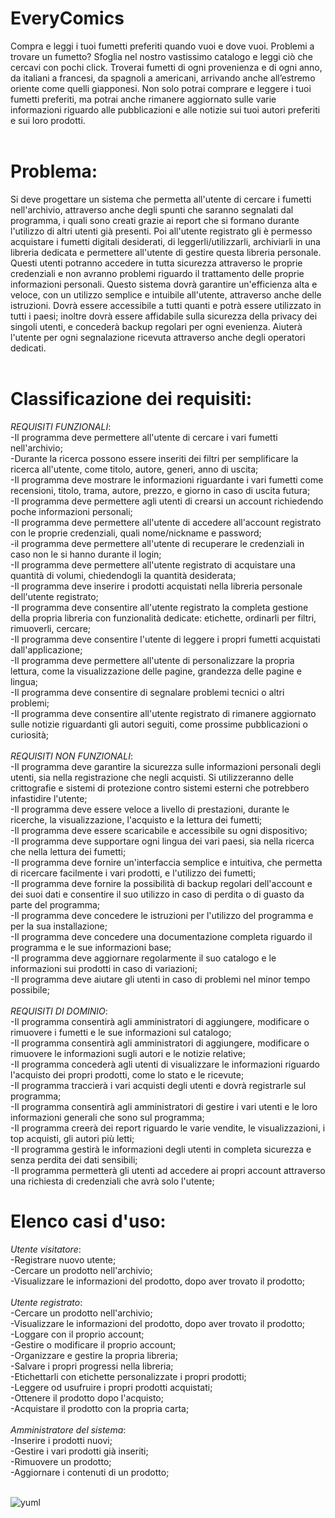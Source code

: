 # EveryComics<br>
Compra e leggi i tuoi fumetti preferiti quando vuoi e dove vuoi. 
Problemi a trovare un fumetto? Sfoglia nel nostro vastissimo catalogo e leggi ciò che cercavi con pochi click.
Troverai fumetti di ogni provenienza e di ogni anno, da italiani a francesi, da spagnoli a americani, arrivando anche all’estremo oriente come quelli giapponesi. 
Non solo potrai comprare e leggere i tuoi fumetti preferiti, ma potrai anche rimanere aggiornato sulle varie informazioni riguardo alle pubblicazioni
e alle notizie sui tuoi autori preferiti e sui loro prodotti.
<br><br>
# Problema:<br>
Si deve progettare un sistema che permetta all'utente di cercare i fumetti nell'archivio, attraverso anche degli spunti che saranno segnalati dal programma, i quali sono creati grazie ai report che si formano durante l'utilizzo di altri utenti già presenti. Poi all'utente registrato gli è permesso acquistare i fumetti digitali desiderati, di leggerli/utilizzarli, archiviarli in una libreria dedicata e permettere all'utente di gestire questa libreria personale. Questi utenti potranno accedere in tutta sicurezza attraverso le proprie credenziali e non avranno problemi riguardo il trattamento delle proprie informazioni personali. Questo sistema dovrà garantire un'efficienza alta e veloce, con un utilizzo semplice e intuibile all'utente, attraverso anche delle istruzioni. Dovrà essere accessibile a tutti quanti e potrà essere utilizzato in tutti i paesi; inoltre dovrà essere affidabile sulla sicurezza della privacy dei singoli utenti, e concederà backup regolari per ogni evenienza. Aiuterà l'utente per ogni segnalazione ricevuta attraverso anche degli operatori dedicati.
<br><br>
# Classificazione dei requisiti:<br>
_REQUISITI FUNZIONALI_:<br>
-Il programma deve permettere all'utente di cercare i vari fumetti nell'archivio;<br>
-Durante la ricerca possono essere inseriti dei filtri per semplificare la ricerca all'utente, come titolo, autore, generi, anno di uscita;<br>
-Il programma deve mostrare le informazioni riguardante i vari fumetti come recensioni, titolo, trama, autore, prezzo, e giorno in caso di uscita futura;<br>
-Il programma deve permettere agli utenti di crearsi un account richiedendo poche informazioni personali;<br>
-Il programma deve permettere all'utente di accedere all'account registrato con le proprie credenziali, quali nome/nickname e password;<br>
-il programma deve permettere all'utente di recuperare le credenziali in caso non le si hanno durante il login;<br>
-Il programma deve permettere all'utente registrato di acquistare una quantità di volumi, chiedendogli la quantità desiderata;<br>
-Il programma deve inserire i prodotti acquistati nella libreria personale dell'utente registrato;<br>
-Il programma deve consentire all'utente registrato la completa gestione della propria libreria con funzionalità dedicate: etichette, ordinarli per filtri, rimuoverli, cercare;<br>
-Il programma deve consentire l'utente di leggere i propri fumetti acquistati dall'applicazione;<br>
-Il programma deve permettere all'utente di personalizzare la propria lettura, come la visualizzazione delle pagine, grandezza delle pagine e lingua;<br>
-Il programma deve consentire di segnalare problemi tecnici o altri problemi;<br>
-Il programma deve consentire all'utente registrato di rimanere aggiornato sulle notizie riguardanti gli autori seguiti, come prossime pubblicazioni o curiosità;
<br><br>
_REQUISITI NON FUNZIONALI_:<br>
-Il programma deve garantire la sicurezza sulle informazioni personali degli utenti, sia nella registrazione che negli acquisti. Si utilizzeranno delle crittografie e sistemi di protezione contro sistemi esterni che potrebbero infastidire l'utente;<br>
-Il programma deve essere veloce a livello di prestazioni, durante le ricerche, la visualizzazione, l'acquisto e la lettura dei fumetti;<br>
-Il programma deve essere scaricabile e accessibile su ogni dispositivo;<br>
-Il programma deve supportare ogni lingua dei vari paesi, sia nella ricerca che nella lettura dei fumetti;<br>
-Il programma deve fornire un'interfaccia semplice e intuitiva, che permetta di ricercare facilmente i vari prodotti, e l'utilizzo dei fumetti;<br>
-Il programma deve fornire la possibilità di backup regolari dell'account e dei suoi dati e consentire il suo utilizzo in caso di perdita o di guasto da parte del programma;<br>
-Il programma deve concedere le istruzioni per l'utilizzo del programma e per la sua installazione;<br>
-Il programma deve concedere una documentazione completa riguardo il programma e le sue informazioni base;<br>
-Il programma deve aggiornare regolarmente il suo catalogo e le informazioni sui prodotti in caso di variazioni;<br>
-Il programma deve aiutare gli utenti in caso di problemi nel minor tempo possibile;
<br><br>
_REQUISITI DI DOMINIO_:<br>
-Il programma consentirà agli amministratori di aggiungere, modificare o rimuovere i fumetti e le sue informazioni sul catalogo;<br>
-Il programma consentirà agli amministratori di aggiungere, modificare o rimuovere le informazioni sugli autori e le notizie relative;<br>
-Il programma concederà agli utenti di visualizzare le informazioni riguardo l'acquisto dei propri prodotti, come lo stato e le ricevute;<br>
-Il programma traccierà i vari acquisti degli utenti e dovrà registrarle sul programma;<br>
-Il programma consentirà agli amministratori di gestire i vari utenti e le loro informazioni generali che sono sul programma;<br>
-Il programma creerà dei report riguardo le varie vendite, le visualizzazioni, i top acquisti, gli autori più letti;<br>
-Il programma gestirà le informazioni degli utenti in completa sicurezza e senza perdita dei dati sensibili;<br>
-Il programma permetterà gli utenti ad accedere ai propri account attraverso una richiesta di credenziali che avrà solo l'utente;<br>

# Elenco casi d'uso: <br>
_Utente visitatore_:
<br>-Registrare nuovo utente;
<br>-Cercare un prodotto nell'archivio;
<br>-Visualizzare le informazioni del prodotto, dopo aver trovato il prodotto;
<br><br>
_Utente registrato_:
<br>-Cercare un prodotto nell'archivio;
<br>-Visualizzare le informazioni del prodotto, dopo aver trovato il prodotto;
<br>-Loggare con il proprio account;
<br>-Gestire o modificare il proprio account;
<br>-Organizzare e gestire la propria libreria;
<br>-Salvare i propri progressi nella libreria;
<br>-Etichettarli con etichette personalizzate i propri prodotti;
<br>-Leggere od usufruire i propri prodotti acquistati;
<br>-Ottenere il prodotto dopo l'acquisto;
<br>-Acquistare il prodotto con la propria carta;
<br><br>
_Amministratore del sistema_:
<br>-Inserire i prodotti nuovi;
<br>-Gestire i vari prodotti già inseriti;
<br>-Rimuovere un prodotto;
<br>-Aggiornare i contenuti di un prodotto;
<br><br>

![yuml]([https://yuml.me/diagram/scruffy/usecase/[Utente%20visitatore]-(Registrarsi),%20[Utente%20visitatore]-(Cercare%20il%20prodotto),%20[Utente%20Registrato]-(Loggare),%20[Utente%20Registrato]-(gestire/modificare%20il%20proprio%20account),%20[Utente%20Registrato]-(Cercare%20il%20prodotto),%20(Cercare%20il%20prodotto)%3C(visualizzare%20le%20informazioni%20del%20prodotto),%20[Utente%20Registrato]-(Organizzare/Gestire%20la%20propria%20libreria),%20[Utente%20Registrato]-(Leggere/Usufruire%20i%20propri%20prodotti),%20(Organizzare/Gestire%20la%20propria%20libreria)%3C(Etichettarli),%20(Organizzare/Gestire%20la%20propria%20libreria)%3C(salvare%20i%20propri%20progressi),%20[Utente%20Registrato]-(Ottenere%20il%20prodotto),%20(Ottenere%20il%20prodotto)%3E(Acquistarlo),%20(Acquistarlo)%3E(Inserire%20la%20propria%20carta),%20[Amministratore%20del%20sistema]-(Inserire%20prodotti),%20[Amministratore%20del%20sistema]-(Gestire%20i%20prodotti),%20[Amministratore%20del%20sistema]-(Aggiornare%20i%20contenuti%20di%20un%20prodotto),%20[Amministratore%20del%20sistema]-(Rimuovere%20un%20prodotto)](https://yuml.me/diagram/plain/usecase/[Utente%20Visitatore]-(Registrare%20un%20nuovo%20utente),%20[Utente%20Visitatore]-(Cercare%20un%20prodotto),%20(Cercare%20un%20prodotto)%3C(Utilizzare%20dei%20filtri),%20(Cercare%20un%20prodotto)%3C(Visualizzare%20le%20informazioni),%20[Utente%20Visitatore]-(Personalizzare%20la%20lingua%20utilizzata),%20[Utente%20Visitatore]-(Segnalare%20problemi%20generali),%20[Utente%20Registrato]-(Segnalare%20problemi%20generali),%20[Utente%20Registrato]-(Personalizzare%20la%20lingua%20utilizzata),%20[Utente%20Registrato]-(Cercare%20un%20prodotto),%20[Utente%20Registrato]-(Accedere%20con%20il%20proprio%20account),%20(Accedere%20con%20il%20proprio%20account)%3E(Avere%20le%20proprie%20credenziali),%20(Avere%20le%20proprie%20credenziali)%3E(Registrare%20un%20nuovo%20utente),%20[Utente%20Registrato]-(Gestire%20il%20proprio%20account),%20[Utente%20Registrato]-(Organizzare%20la%20propria%20libreria),%20(Organizzare%20la%20propria%20libreria)%3C(Applicare%20delle%20etichette),%20(Organizzare%20la%20propria%20libreria)%3C(Ordinarla),%20(Organizzare%20la%20propria%20libreria)%3C(Salvare%20i%20progressi),%20[Utente%20Registrato]-(Leggere%20i%20propri%20fumetti),%20(Leggere%20i%20propri%20fumetti)%3C(Impostare%20la%20visualizzazione),%20[Utente%20Registrato]-(Acquistare%20i%20fumetti%20selezionati),%20(Acquistare%20i%20fumetti%20selezionati)%3E(Inserire%20la%20propria%20carta),%20(Acquistare%20i%20fumetti%20selezionati)%3C(Visualizzare%20gli%20stati%20di%20transazione%20e%20le%20ricevute),%20[Utente%20Registrato]-(Seguire%20e%20rimanere%20aggiornati%20riguardo%20gli%20autori%20seguiti%20e%20le%20loro%20pubblicazioni),%20[Utente%20Registrato]-(Creare%20Backup%20di%20sicurezza),%20[Amministratore%20del%20sistema]-(Inserire%20i%20prodotti%20nuovi),%20[Amministratore%20del%20sistema]-(Gestire%20i%20vari%20prodotti),%20[Amministratore%20del%20sistema]-(Rimuovere%20un%20prodotto),%20[Amministratore%20del%20sistema]-(Aggiornare%20i%20contenuti%20di%20un%20prodotto%20o%20delle%20notizie),%20[Amministratore%20del%20sistema]-(Gestire%20i%20vari%20utenti%20presenti))https://yuml.me/diagram/plain/usecase/[Utente%20Visitatore]-(Registrare%20un%20nuovo%20utente),%20[Utente%20Visitatore]-(Cercare%20un%20prodotto),%20(Cercare%20un%20prodotto)%3C(Utilizzare%20dei%20filtri),%20(Cercare%20un%20prodotto)%3C(Visualizzare%20le%20informazioni),%20[Utente%20Visitatore]-(Personalizzare%20la%20lingua%20utilizzata),%20[Utente%20Visitatore]-(Segnalare%20problemi%20generali),%20[Utente%20Registrato]-(Segnalare%20problemi%20generali),%20[Utente%20Registrato]-(Personalizzare%20la%20lingua%20utilizzata),%20[Utente%20Registrato]-(Cercare%20un%20prodotto),%20[Utente%20Registrato]-(Accedere%20con%20il%20proprio%20account),%20(Accedere%20con%20il%20proprio%20account)%3E(Avere%20le%20proprie%20credenziali),%20(Avere%20le%20proprie%20credenziali)%3E(Registrare%20un%20nuovo%20utente),%20[Utente%20Registrato]-(Gestire%20il%20proprio%20account),%20[Utente%20Registrato]-(Organizzare%20la%20propria%20libreria),%20(Organizzare%20la%20propria%20libreria)%3C(Applicare%20delle%20etichette),%20(Organizzare%20la%20propria%20libreria)%3C(Ordinarla),%20(Organizzare%20la%20propria%20libreria)%3C(Salvare%20i%20progressi),%20[Utente%20Registrato]-(Leggere%20i%20propri%20fumetti),%20(Leggere%20i%20propri%20fumetti)%3C(Impostare%20la%20visualizzazione),%20[Utente%20Registrato]-(Acquistare%20i%20fumetti%20selezionati),%20(Acquistare%20i%20fumetti%20selezionati)%3E(Inserire%20la%20propria%20carta),%20(Acquistare%20i%20fumetti%20selezionati)%3C(Visualizzare%20gli%20stati%20di%20transazione%20e%20le%20ricevute),%20[Utente%20Registrato]-(Seguire%20e%20rimanere%20aggiornati%20riguardo%20gli%20autori%20seguiti%20e%20le%20loro%20pubblicazioni),%20[Utente%20Registrato]-(Creare%20Backup%20di%20sicurezza),%20[Amministratore%20del%20sistema]-(Inserire%20i%20prodotti%20nuovi),%20[Amministratore%20del%20sistema]-(Gestire%20i%20vari%20prodotti),%20[Amministratore%20del%20sistema]-(Rimuovere%20un%20prodotto),%20[Amministratore%20del%20sistema]-(Aggiornare%20i%20contenuti%20di%20un%20prodotto%20o%20delle%20notizie),%20[Amministratore%20del%20sistema]-(Gestire%20i%20vari%20utenti%20presenti))

